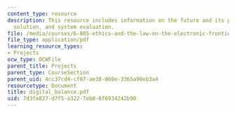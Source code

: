 ```yaml
---
content_type: resource
description: This resource includes information on the future and its problem, the
  solution, and system evaluation.
file: /media/courses/6-805-ethics-and-the-law-on-the-electronic-frontier-fall-2005/7d3fe827d7f5a3227eb06f6934242b90_digital_balance.pdf
file_type: application/pdf
learning_resource_types:
- Projects
ocw_type: OCWFile
parent_title: Projects
parent_type: CourseSection
parent_uid: 4cc37cd4-cf07-ae38-060e-3365a90eb3a4
resourcetype: Document
title: digital_balance.pdf
uid: 7d3fe827-d7f5-a322-7eb0-6f6934242b90
---
```

